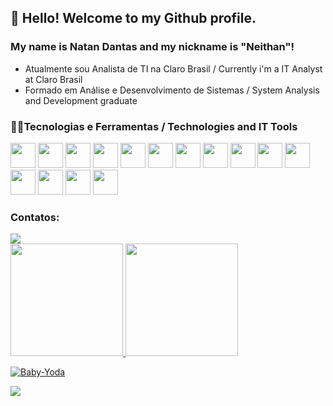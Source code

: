 ## 👋 Hello! Welcome to my Github profile.
### My name is Natan Dantas and my nickname is "Neithan"!

- Atualmente sou Analista de TI na Claro Brasil / Currently i'm a IT Analyst at Claro Brasil
- Formado em Análise e Desenvolvimento de Sistemas / System Analysis and Development graduate

### 🧑‍💻Tecnologias e Ferramentas / Technologies and IT Tools

<img src="https://cdn.jsdelivr.net/gh/devicons/devicon/icons/java/java-original.svg" width="40" height="40" /> <img src="https://cdn.jsdelivr.net/gh/devicons/devicon/icons/javascript/javascript-original.svg" width="40" height="40"/> <img src="https://cdn.jsdelivr.net/gh/devicons/devicon/icons/react/react-original.svg" width="40" height="40"/> <img src="https://cdn.jsdelivr.net/gh/devicons/devicon/icons/html5/html5-original.svg" width="40" height="40"/> <img src="https://cdn.jsdelivr.net/gh/devicons/devicon/icons/css3/css3-original.svg" width="40" height="40"/>  <img src="https://cdn.jsdelivr.net/gh/devicons/devicon/icons/mysql/mysql-original.svg" width="40" height="40"/> <img src="https://cdn.jsdelivr.net/gh/devicons/devicon/icons/vscode/vscode-original.svg" width="40" height="40"/> <img src="https://cdn.jsdelivr.net/gh/devicons/devicon/icons/googlecloud/googlecloud-original.svg" width="40" height="40"/> <img src="https://cdn.jsdelivr.net/gh/devicons/devicon@latest/icons/amazonwebservices/amazonwebservices-original-wordmark.svg" width="40" height="40"/> <img 
src="https://cdn.jsdelivr.net/gh/devicons/devicon@latest/icons/elasticsearch/elasticsearch-original.svg" width="40" height="40" /> <img src="https://cdn.jsdelivr.net/gh/devicons/devicon@latest/icons/kibana/kibana-original.svg" width="40" height="40"/> <img src="https://cdn.jsdelivr.net/gh/devicons/devicon@latest/icons/linux/linux-original.svg" width="40" height="40"/> <img src="https://cdn.jsdelivr.net/gh/devicons/devicon@latest/icons/oracle/oracle-original.svg" width="40" height="40"/> <img   src="https://cdn.jsdelivr.net/gh/devicons/devicon@latest/icons/putty/putty-original.svg" width="40" height="40"/> <img src="https://cdn.jsdelivr.net/gh/devicons/devicon@latest/icons/sqldeveloper/sqldeveloper-original.svg" width="40" height="40"/> 

### Contatos:

<div>
<a href="https://www.linkedin.com/in/natan-dantas-b33ba0210/" target="_blank"><img src="https://img.shields.io/badge/-LinkedIn-%230077B5?style=for-the-badge&logo=linkedin&logoColor=white" target="_blank"></a>
<div/>

<div>
<a href="https://github.com/NatanDantas">
<img height="180em" src="https://github-readme-stats.vercel.app/api/top-langs/?username=NatanDantas&layout=compact&langs_count=7&theme=dracula"/>
<img height="180em" src="https://github-readme-stats.vercel.app/api?username=NatanDantas&show_icons=true&theme=dracula&include_all_commits=true&count_private=true"/>
</div>

![Baby-Yoda](https://media.giphy.com/media/t79McFW5Yxxff4FP09/giphy.gif)
  
[![](https://visitcount.itsvg.in/api?id=Neithan&label=Profile%20Views&pretty=true)](https://visitcount.itsvg.in)
